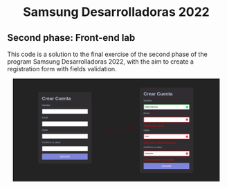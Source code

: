 <h1 align="center"><b>Samsung Desarrolladoras 2022</b></h1>
<h2>Second phase: Front-end lab</h2>
<p>This code is a solution to the final exercise of the second phase of the program Samsung Desarrolladoras 2022, with the aim to create a registration form with fields validation.</p>
<p align="center"> 
  <img src="images/result.png" alt="Registration form with fields validation" 
       width="95%" height="95%">
</p>